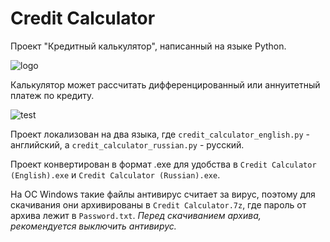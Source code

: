 # Credit Calculator

Проект "Кредитный калькулятор", написанный на языке Python. 

![logo](https://github.com/nva2810/Credit_Calculator/assets/68200221/2503133e-64bd-41fd-97ae-ff7c682036d2)

Калькулятор может рассчитать дифференцированный или аннуитетный платеж по кредиту.

![test](https://github.com/nva2810/Credit_Calculator/assets/68200221/5b9d27f2-c8b7-49d6-baed-60a9ebed42e5)

Проект локализован на два языка, где `credit_calculator_english.py` - английский, а `credit_calculator_russian.py` - русский.

Проект конвертирован в формат .exe для удобства в `Credit Calculator (English).exe` и `Credit Calculator (Russian).exe`.
 
На ОС Windows такие файлы антивирус считает за вирус, поэтому для скачивания они архивированы в `Credit Calculator.7z`, где пароль от архива лежит в `Password.txt`. _Перед скачиванием архива, рекомендуется выключить антивирус._
